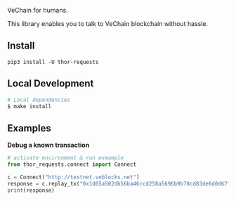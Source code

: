 VeChain for humans.

This library enables you to talk to VeChain blockchain without hassle.

## Install

```
pip3 install -U thor-requests
```

## Local Development

```bash
# Local dependencies
$ make install
```

## Examples

**Debug a known transaction**

```python
# activate environment & run exmample
from thor_requests.connect import Connect

c = Connect("http://testnet.veblocks.net")
response = c.replay_tx("0x1d05a502db56ba46ccd258a5696b9b78cd83de6d0d67f22b297f37e710a72bb5")
print(response)
```
